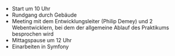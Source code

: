 - Start um 10 Uhr
- Rundgang durch Gebäude
- Meeting mit dem Entwicklungsleiter (Philip Demey) und 2 Webentwicklern, bei dem der allgemeine Ablauf des Praktikums besprochen wird
- Mittagspause um 12 Uhr
- Einarbeiten in Symfony
